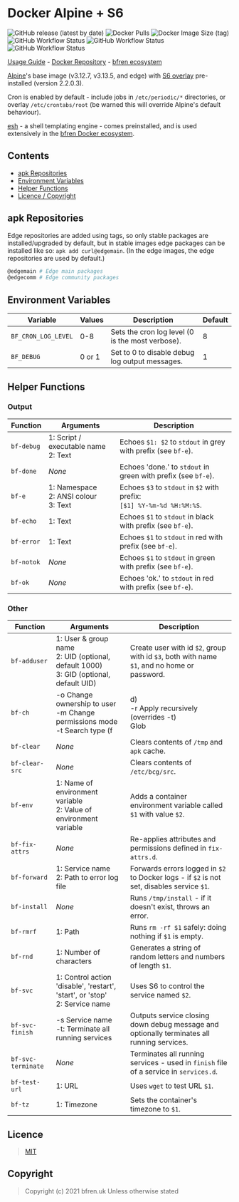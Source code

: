 # Docker Alpine + S6

![GitHub release (latest by date)](https://img.shields.io/github/v/release/bfren/docker-alpine-s6) ![Docker Pulls](https://img.shields.io/docker/pulls/bcgdesign/alpine-s6?label=pulls) ![Docker Image Size (tag)](https://img.shields.io/docker/image-size/bcgdesign/alpine-s6/latest?label=size)<br/>
![GitHub Workflow Status](https://img.shields.io/github/workflow/status/bfren/docker-alpine-s6/dev-alpine3_12?label=3.12) ![GitHub Workflow Status](https://img.shields.io/github/workflow/status/bfren/docker-alpine-s6/dev-alpine3_13?label=3.13) ![GitHub Workflow Status](https://img.shields.io/github/workflow/status/bfren/docker-alpine-s6/dev-alpineedge?label=edge)

[Usage Guide](https://github.com/bfren/docker/wiki/alpine-s6) - [Docker Repository](https://hub.docker.com/r/bcgdesign/alpine-s6) - [bfren ecosystem](https://github.com/bfren/docker)

[Alpine](https://alpinelinux.org/)'s base image (v3.12.7, v3.13.5, and edge) with [S6 overlay](https://github.com/just-containers/s6-overlay) pre-installed (version 2.2.0.3).

Cron is enabled by default - include jobs in `/etc/periodic/*` directories, or overlay `/etc/crontabs/root` (be warned this will override Alpine's default behaviour).

[esh](https://github.com/jirutka/esh) - a shell templating engine - comes preinstalled, and is used extensively in the [bfren Docker ecosystem](https://github.com/bfren/docker).

## Contents

* [apk Repositories](#apk-repositories)
* [Environment Variables](#environment-variables)
* [Helper Functions](#helper-functions)
* [Licence / Copyright](#licence)

## apk Repositories

Edge repositories are added using tags, so only stable packages are installed/upgraded by default, but in stable images edge packages can be installed like so: `apk add curl@edgemain`.  (In the edge images, the edge repositories are used by default.)

```bash
@edgemain # Edge main packages
@edgecomm # Edge community packages
```

## Environment Variables

| Variable             | Values | Description                                      | Default |
| -------------------- | ------ | ------------------------------------------------ | ------- |
| `BF_CRON_LOG_LEVEL` | 0-8    | Sets the cron log level (0 is the most verbose). | 8       |
| `BF_DEBUG`          | 0 or 1 | Set to 0 to disable debug log output messages.   | 1       |

## Helper Functions

### Output

| Function          | Arguments                                    | Description                                                                               |
| ----------------- | -------------------------------------------- | ----------------------------------------------------------------------------------------- |
| `bf-debug`        | 1: Script / executable name<br>2: Text       | Echoes `$1: $2` to `stdout` in grey with prefix (see `bf-e`).                             |
| `bf-done`         | *None*                                       | Echoes 'done.' to `stdout` in green with prefix (see `bf-e`).                             |
| `bf-e`            | 1: Namespace<br>2: ANSI colour<br>3: Text    | Echoes `$3` to `stdout` in `$2` with prefix:<br>`[$1] %Y-%m-%d %H:%M:%S`.                 |
| `bf-echo`         | 1: Text                                      | Echoes `$1` to `stdout` in black with prefix (see `bf-e`).                                |
| `bf-error`        | 1: Text                                      | Echoes `$1` to `stdout` in red with prefix (see `bf-e`).                                  |
| `bf-notok`        | *None*                                       | Echoes `$1` to `stdout` in green with prefix (see `bf-e`).                                |
| `bf-ok`           | *None*                                       | Echoes 'ok.' to `stdout` in red with prefix (see `bf-e`).                                 |

### Other

| Function           | Arguments                                                                                                                        | Description                                                                                 |
| ------------------ | -------------------------------------------------------------------------------------------------------------------------------- | ------------------------------------------------------------------------------------------- |
| `bf-adduser`       | 1: User &amp; group name<br>2: UID (optional, default 1000)<br>3: GID (optional, default UID)                                    | Create user with id `$2`, group with id `$3`, both with name `$1`, and no home or password. |
| `bf-ch`            | -o Change ownership to user<br>-m Change permissions mode<br>-t Search type (f|d)<br>-r Apply recursively (overrides -t)<br>Glob | Changes ownership and/or permissions of file / directory glob.                              |
| `bf-clear`         | *None*                                                                                                                           | Clears contents of `/tmp` and `apk` cache.                                                  |
| `bf-clear-src`     | *None*                                                                                                                           | Clears contents of `/etc/bcg/src`.                                                          |
| `bf-env`           | 1: Name of environment variable<br>2: Value of environment variable                                                              | Adds a container environment variable called `$1` with value `$2`.                          |
| `bf-fix-attrs`     | *None*                                                                                                                           | Re-applies attributes and permissions defined in `fix-attrs.d`.                             |
| `bf-forward`       | 1: Service name<br>2: Path to error log file                                                                                     | Forwards errors logged in `$2` to Docker logs - if `$2` is not set, disables service `$1`.  |
| `bf-install`       | *None*                                                                                                                           | Runs `/tmp/install` - if it doesn't exist, throws an error.                                 |
| `bf-rmrf`          | 1: Path                                                                                                                          | Runs `rm -rf $1` safely: doing nothing if `$1` is empty.                                    |
| `bf-rnd`           | 1: Number of characters                                                                                                          | Generates a string of random letters and numbers of length `$1`.                            |
| `bf-svc`           | 1: Control action 'disable', 'restart', 'start', or 'stop'<br>2: Service name                                                    | Uses S6 to control the service named `$2`.                                                  |
| `bf-svc-finish`    | -s Service name<br>-t: Terminate all running services                                                                            | Outputs service closing down debug message and optionally terminates all running services.  |
| `bf-svc-terminate` | *None*                                                                                                                           | Terminates all running services - used in `finish` file of a service in `services.d`.       |
| `bf-test-url`      | 1: URL                                                                                                                           | Uses `wget` to test URL `$1`.                                                               |
| `bf-tz`            | 1: Timezone                                                                                                                      | Sets the container's timezone to `$1`.                                                      |

## Licence

> [MIT](https://mit.bfren.uk/2020)

## Copyright

> Copyright (c) 2021 bfren.uk
> Unless otherwise stated
